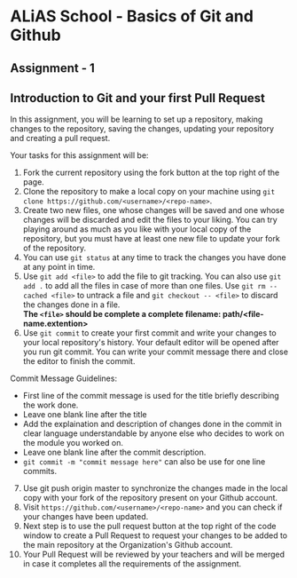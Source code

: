 # ALiAS School - Basics of Git and Github

## Assignment - 1

## Introduction to Git and your first Pull Request


In this assignment, you will be learning to set up a repository, making changes to the repository, saving the changes, updating your repository and creating a pull request.

Your tasks for this assignment will be:

1) Fork the current repository using the fork button at the top right of the page.<br/>
2) Clone the repository to make a local copy on your machine using ```git clone https://github.com/<username>/<repo-name>```.<br/>
3) Create two new files, one whose changes will be saved and one whose changes will be discarded and edit the files to your liking. You can try playing around as much as you like with your local copy of the repository, but you must have at least one new file to update your fork of the repository.
4) You can use ```git status``` at any time to track the changes you have done at any point in time.<br/>
5) Use ```git add <file>``` to add the file to git tracking. You can also use ```git add .``` to add all the files in case of more than one files. Use ```git rm --cached <file>``` to untrack a file and ```git checkout -- <file>``` to discard the changes done in a file.<br/>
__The ```<file>``` should be complete a complete filename: path/<file-name.extention>__<br/>
6) Use ```git commit``` to create your first commit and write your changes to your local repository's history. Your default editor will be opened after you run git commit. You can write your commit message there and close the editor to finish the commit.<br/>

Commit Message Guidelines:
- First line of the commit message is used for the title briefly describing the work done.
- Leave one blank line after the title
- Add the explaination and description of changes done in the commit in clear language understandable by anyone else who decides to work on the module you worked on.
- Leave one blank line after the commit description.
- ```git commit -m "commit message here"``` can also be use for one line commits.

7) Use git push origin master to synchronize the changes made in the local copy with your fork of the repository present on your Github account.<br/>
8) Visit ```https://github.com/<username>/<repo-name>``` and you can check if your changes have been updated.<br/>
9) Next step is to use the pull request button at the top right of the code window to create a Pull Request to request your changes to be added to the main repository at the Organization's Github account.<br/>
10) Your Pull Request will be reviewed by your teachers and will be merged in case it completes all the requirements of the assignment.
